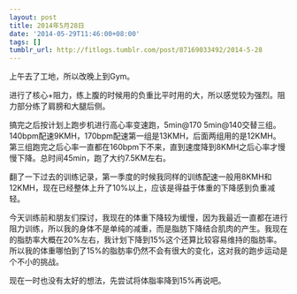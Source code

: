 ```yaml
---
layout: post
title: 2014年5月28日
date: '2014-05-29T11:46:00+08:00'
tags: []
tumblr_url: http://fitlogs.tumblr.com/post/87169033492/2014-5-28
---
```

上午去了工地，所以改晚上到Gym。

进行了核心+阻力，练上腹的时候用的负重比平时用的大，所以感觉较为强烈。阻力部分练了肩膀和大腿后侧。

搞完之后按计划上跑步机进行高心率变速跑，5min@170 5min@140交替三组。140bpm配速9KMH，170bpm配速第一组是13KMH，后面两组用的是12KMH。第三组跑完之后心率一直都在160bpm下不来，直到速度降到8KMH之后心率才慢慢下降。总时间45min，跑了大约7.5KM左右。

翻了一下过去的训练记录，第一季度的时候我同样的训练配速一般用8KMH和12KMH，现在已经整体上升了10%以上，应该是得益于体重的下降感到负重减轻。

今天训练前和朋友们探讨，我现在的体重下降较为缓慢，因为我最近一直都在进行阻力训练，所以我的身体不是单纯的减重，而是脂肪下降结合肌肉的产生。我现在的脂肪率大概在20%左右，我计划下降到15%这个还算比较容易维持的脂肪率。所以我的体重哪怕到了15%的脂肪率仍然不会有很大的变化，这对我的跑步运动是个不小的挑战。

现在一时也没有太好的想法，先尝试将体脂率降到15%再说吧。
